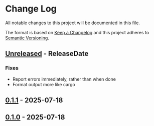 # Change Log
All notable changes to this project will be documented in this file.

The format is based on [Keep a Changelog](http://keepachangelog.com/)
and this project adheres to [Semantic Versioning](http://semver.org/).

<!-- next-header -->
## [Unreleased] - ReleaseDate

### Fixes

- Report errors immediately, rather than when done
- Format output more like cargo

## [0.1.1] - 2025-07-18

## [0.1.0] - 2025-07-18

<!-- next-url -->
[Unreleased]: https://github.com/crate-ci/cargo-fixit/compare/v0.1.1...HEAD
[0.1.1]: https://github.com/crate-ci/cargo-fixit/compare/v0.1.0...v0.1.1
[0.1.0]: https://github.com/crate-ci/cargo-fixit/compare/904e75e...v0.1.0
